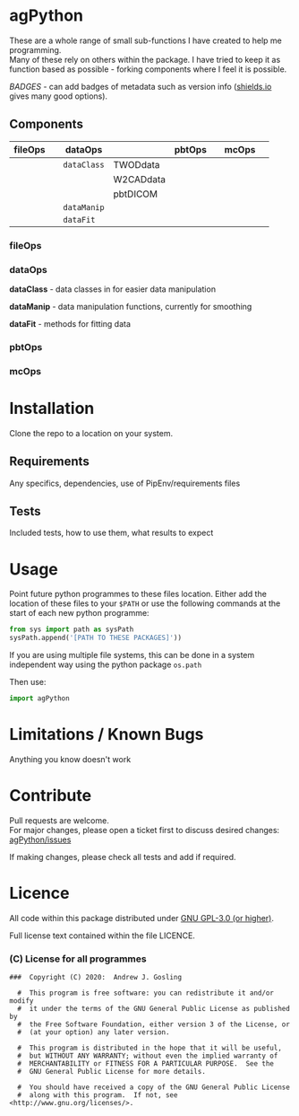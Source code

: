 # agPython

These are a whole range of small sub-functions I have created to help me programming.  
Many of these rely on others within the package.  I have tried to keep it as function based as possible - forking components where I feel it is possible.

*BADGES* - can add badges of metadata such as version info  ([shields.io](https://shields.io/) gives many good options).

## Components

| fileOps | | dataOps | | pbtOps  | |  mcOps  | |
| --- | --- | --- | --- | --- | --- | --- | --- |
| | | `dataClass`  | TWODdata  | | | | |
| | |              | W2CADdata | | | | |
| | |              | pbtDICOM  | | | | |
| | | `dataManip` | | | | | |
| | | `dataFit`    | | | | | |

###  fileOps

###  dataOps

**dataClass**  -
data classes in for easier data manipulation

**dataManip** -
data manipulation functions, currently for smoothing

**dataFit** -
methods for fitting data

###  pbtOps

### mcOps

# Installation

Clone the repo to a location on your system.

## Requirements

Any specifics, dependencies, use of PipEnv/requirements files

## Tests

Included tests, how to use them, what results to expect

# Usage

Point future python programmes to these files location.  Either add the location of these files to your `$PATH` or use the following commands at the start of each new python programme:

``` python
from sys import path as sysPath
sysPath.append('[PATH TO THESE PACKAGES]'))
```

If you are using multiple file systems, this can be done in a system independent way using the python package `os.path`

Then use:

```python
import agPython
```

# Limitations / Known Bugs

Anything you know doesn't work

# Contribute

Pull requests are welcome.  
For major changes, please open a ticket first to discuss desired changes:  [agPython/issues](http://github.com/agosling/agPython/issues)

If making changes, please check all tests and add if required.

# Licence

All code within this package distributed under [GNU GPL-3.0 (or higher)](https://opensource.org/licenses/GPL-3.0).

Full license text contained within the file LICENCE.

###  (C) License for all programmes

```
###  Copyright (C) 2020:  Andrew J. Gosling

  #  This program is free software: you can redistribute it and/or modify
  #  it under the terms of the GNU General Public License as published by
  #  the Free Software Foundation, either version 3 of the License, or
  #  (at your option) any later version.

  #  This program is distributed in the hope that it will be useful,
  #  but WITHOUT ANY WARRANTY; without even the implied warranty of
  #  MERCHANTABILITY or FITNESS FOR A PARTICULAR PURPOSE.  See the
  #  GNU General Public License for more details.

  #  You should have received a copy of the GNU General Public License
  #  along with this program.  If not, see <http://www.gnu.org/licenses/>.
```
